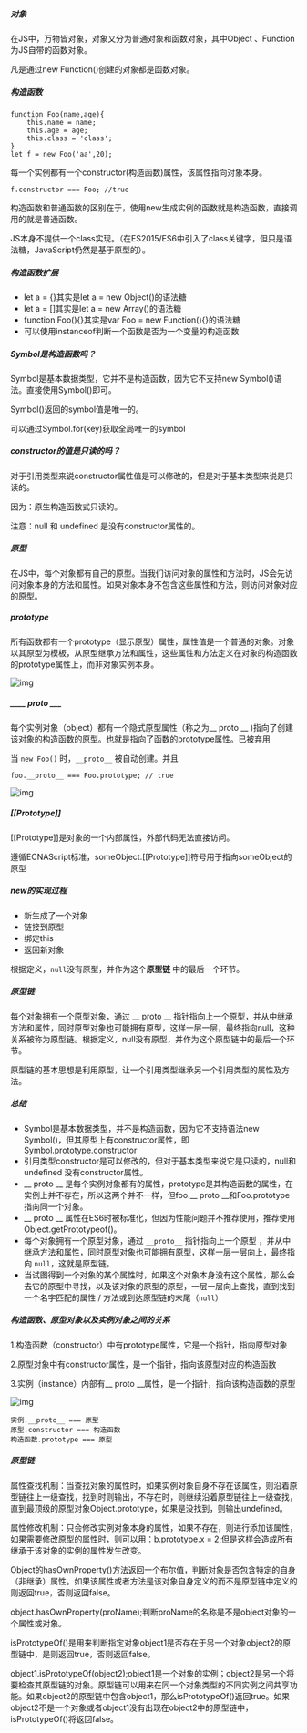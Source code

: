 ##### 对象

在JS中，万物皆对象，对象又分为普通对象和函数对象，其中Object 、Function为JS自带的函数对象。

凡是通过new Function()创建的对象都是函数对象。

##### 构造函数

```
function Foo(name,age){
    this.name = name;
    this.age = age;
    this.class = 'class';
}
let f = new Foo('aa',20);
```

每一个实例都有一个constructor(构造函数)属性，该属性指向对象本身。

```
f.constructor === Foo; //true
```

构造函数和普通函数的区别在于，使用new生成实例的函数就是构造函数，直接调用的就是普通函数。

JS本身不提供一个class实现。（在ES2015/ES6中引入了class关键字，但只是语法糖，JavaScript仍然是基于原型的）。

##### 构造函数扩展

- let a = {}其实是let a = new Object()的语法糖
- let a =  []其实是let a = new Array()的语法糖
- function Foo(){}其实是var Foo = new Function(){}的语法糖
- 可以使用instanceof判断一个函数是否为一个变量的构造函数

##### Symbol是构造函数吗？

Symbol是基本数据类型，它并不是构造函数，因为它不支持new Symbol()语法。直接使用Symbol()即可。

Symbol()返回的symbol值是唯一的。

可以通过Symbol.for(key)获取全局唯一的symbol

##### constructor的值是只读的吗？

对于引用类型来说constructor属性值是可以修改的，但是对于基本类型来说是只读的。

因为：原生构造函数式只读的。

注意：null 和 undefined 是没有constructor属性的。

##### 原型

在JS中，每个对象都有自己的原型。当我们访问对象的属性和方法时，JS会先访问对象本身的方法和属性。如果对象本身不包含这些属性和方法，则访问对象对应的原型。

##### prototype

所有函数都有一个prototype（显示原型）属性，属性值是一个普通的对象。对象以其原型为模板，从原型继承方法和属性，这些属性和方法定义在对象的构造函数的prototype属性上，而非对象实例本身。

![img](https://user-gold-cdn.xitu.io/2019/8/25/16cc936f3b4214f4?imageslim)

##### ____ proto ___

每个实例对象（object）都有一个隐式原型属性（称之为__ proto __ )指向了创建该对象的构造函数的原型。也就是指向了函数的prototype属性。已被弃用

当 `new Foo()` 时，`__proto__` 被自动创建。并且

```
foo.__proto__ === Foo.prototype; // true
```

 ![img](https://user-gold-cdn.xitu.io/2019/8/25/16cc936fa1489e94?imageslim)

##### [[Prototype]]

[[Prototype]]是对象的一个内部属性，外部代码无法直接访问。

遵循ECNAScript标准，someObject.[[Prototype]]符号用于指向someObject的原型

##### new的实现过程

- 新生成了一个对象
- 链接到原型
- 绑定this
- 返回新对象

根据定义，`null`没有原型，并作为这个**原型链** 中的最后一个环节。

##### 原型链

每个对象拥有一个原型对象，通过 __ proto __ 指针指向上一个原型，并从中继承方法和属性，同时原型对象也可能拥有原型，这样一层一层，最终指向null，这种关系被称为原型链。根据定义，null没有原型，并作为这个原型链中的最后一个环节。

原型链的基本思想是利用原型，让一个引用类型继承另一个引用类型的属性及方法。

##### 总结 

- Symbol是基本数据类型，并不是构造函数，因为它不支持语法new Symbol()，但其原型上有constructor属性，即Symbol.prototype.constructor
- 引用类型constructor是可以修改的，但对于基本类型来说它是只读的，null和undefined 没有constructor属性。
- __ proto __ 是每个实例对象都有的属性，prototype是其构造函数的属性，在实例上并不存在，所以这两个并不一样，但foo.__ proto __和Foo.prototype指向同一个对象。
- __ proto __ 属性在ES6时被标准化，但因为性能问题并不推荐使用，推荐使用Object.getPrototypeof()。
- 每个对象拥有一个原型对象，通过 `__proto__` 指针指向上一个原型 ，并从中继承方法和属性，同时原型对象也可能拥有原型，这样一层一层向上，最终指向 `null`，这就是原型链。
- 当试图得到一个对象的某个属性时，如果这个对象本身没有这个属性，那么会去它的原型中寻找，以及该对象的原型的原型，一层一层向上查找，直到找到一个名字匹配的属性 / 方法或到达原型链的末尾（`null`）

##### 构造函数、原型对象以及实例对象之间的关系

1.构造函数（constructor）中有prototype属性，它是一个指针，指向原型对象

2.原型对象中有constructor属性，是一个指针，指向该原型对应的构造函数

3.实例（instance）内部有__ proto __属性，是一个指针，指向该构造函数的原型

![img](https://user-gold-cdn.xitu.io/2019/8/30/16ce08c58e001f74?imageslim)

```
实例.__proto__ === 原型
原型.constructor === 构造函数
构造函数.prototype === 原型
```

##### 原型链

属性查找机制：当查找对象的属性时，如果实例对象自身不存在该属性，则沿着原型链往上一级查找，找到时则输出，不存在时，则继续沿着原型链往上一级查找，直到最顶级的原型对象Object.prototype，如果是没找到，则输出undefined。

属性修改机制：只会修改实例对象本身的属性，如果不存在，则进行添加该属性，如果需要修改原型的属性时，则可以用：b.prototype.x = 2;但是这样会造成所有继承于该对象的实例的属性发生改变。

Object的hasOwnProperty()方法返回一个布尔值，判断对象是否包含特定的自身（非继承）属性。如果该属性或者方法是该对象自身定义的而不是原型链中定义的则返回true，否则返回false。

object.hasOwnProperty(proName);判断proName的名称是不是object对象的一个属性或对象。

isPrototypeOf()是用来判断指定对象object1是否存在于另一个对象object2的原型链中，是则返回true，否则返回false。

object1.isPrototypeOf(object2);object1是一个对象的实例；object2是另一个将要检查其原型链的对象。原型链可以用来在同一个对象类型的不同实例之间共享功能。如果object2的原型链中包含object1，那么isPrototypeOf()返回true。如果object2不是一个对象或者object1没有出现在object2中的原型链中，isPrototypeOf()将返回false。

